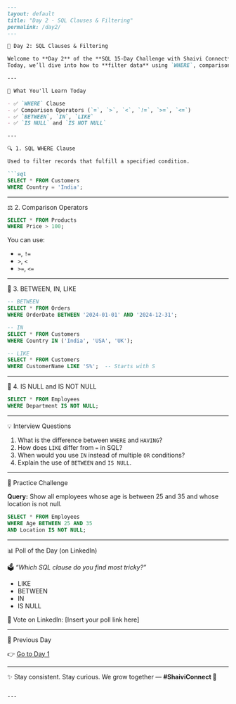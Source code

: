 ````markdown
---
layout: default
title: "Day 2 - SQL Clauses & Filtering"
permalink: /day2/
---

🚀 Day 2: SQL Clauses & Filtering

Welcome to **Day 2** of the **SQL 15-Day Challenge with Shaivi Connect**!  
Today, we’ll dive into how to **filter data** using `WHERE`, comparison operators, and pattern matching.

---

🧠 What You'll Learn Today

- ✅ `WHERE` Clause  
- ✅ Comparison Operators (`=`, `>`, `<`, `!=`, `>=`, `<=`)  
- ✅ `BETWEEN`, `IN`, `LIKE`  
- ✅ `IS NULL` and `IS NOT NULL`  

---

🔍 1. SQL WHERE Clause

Used to filter records that fulfill a specified condition.

```sql
SELECT * FROM Customers
WHERE Country = 'India';
````

---

⚖️ 2. Comparison Operators

```sql
SELECT * FROM Products
WHERE Price > 100;
```

You can use:

* `=`, `!=`
* `>`, `<`
* `>=`, `<=`

---

🔁 3. BETWEEN, IN, LIKE

```sql
-- BETWEEN
SELECT * FROM Orders
WHERE OrderDate BETWEEN '2024-01-01' AND '2024-12-31';

-- IN
SELECT * FROM Customers
WHERE Country IN ('India', 'USA', 'UK');

-- LIKE
SELECT * FROM Customers
WHERE CustomerName LIKE 'S%';  -- Starts with S
```

---

🚫 4. IS NULL and IS NOT NULL

```sql
SELECT * FROM Employees
WHERE Department IS NOT NULL;
```

---

💡 Interview Questions

1. What is the difference between `WHERE` and `HAVING`?
2. How does `LIKE` differ from `=` in SQL?
3. When would you use `IN` instead of multiple `OR` conditions?
4. Explain the use of `BETWEEN` and `IS NULL`.

---

🧪 Practice Challenge

**Query:** Show all employees whose age is between 25 and 35 and whose location is not null.

```sql
SELECT * FROM Employees
WHERE Age BETWEEN 25 AND 35
AND Location IS NOT NULL;
```

---

 📊 Poll of the Day (on LinkedIn)

🗳️ *“Which SQL clause do you find most tricky?”*

* LIKE
* BETWEEN
* IN
* IS NULL

🔗 Vote on LinkedIn: \[Insert your poll link here]

---

🔁 Previous Day

👉 [Go to Day 1](https://shaiphali123.github.io/sql-15-day-challenge/day1)

---

✨ Stay consistent. Stay curious.
We grow together — **#ShaiviConnect 💫**

```

---

